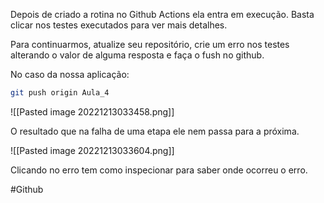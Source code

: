 
Depois de criado a rotina no Github Actions ela entra em execução.
Basta clicar nos testes executados para ver mais detalhes.

Para continuarmos, atualize seu repositório, crie um erro nos testes alterando o valor de alguma resposta e faça o fush no github.

No caso da nossa aplicação:

```bash
git push origin Aula_4
```

![[Pasted image 20221213033458.png]]

O resultado que na falha de uma etapa ele nem passa para a próxima.

![[Pasted image 20221213033604.png]]

Clicando no erro tem como inspecionar para saber onde ocorreu o erro. 

#Github 